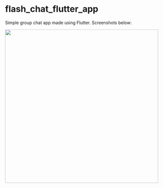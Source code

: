 # flash_chat_flutter_app

Simple group chat app made using Flutter.
Screenshots below:

<img src="https://i.postimg.cc/j28gTD7w/Screenshot-1643073315.png" height=500px>

